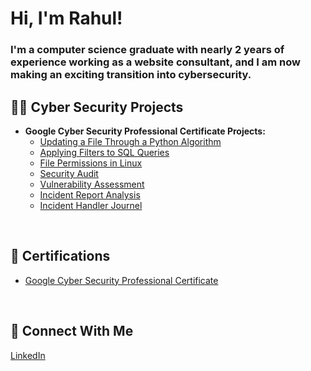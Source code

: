 <h1>Hi, I'm Rahul!</h1>
<h3>I'm a computer science graduate with nearly 2 years of experience working as a website consultant, and I am now making an exciting transition into cybersecurity.</h3>


<h2>👨‍💻 Cyber Security Projects</h2>

- <b>Google Cyber Security Professional Certificate Projects:</b>
  - [Updating a File Through a Python Algorithm](https://github.com/joshmadakor1/Algorithms-Practice)
  - [Applying Filters to SQL Queries](https://github.com/joshmadakor1/Algorithms-Practice)
  - [File Permissions in Linux](https://github.com/joshmadakor1/Algorithms-Practice)
  - [Security Audit](https://github.com/joshmadakor1/Algorithms-Practice)
  - [Vulnerability Assessment](https://github.com/Rahul0902/vulnerability-assessment/)
  - [Incident Report Analysis](https://github.com/Rahul0902/incident-report-analysis/)
  - [Incident Handler Journel](https://github.com/Rahul0902/incident-handler-journal)

<br> 
<h2>📄 Certifications</h2>
 
- [Google Cyber Security Professional Certificate](https://www.credly.com/go/05QP8Vu0)
 
<br>
<h2>🤳 Connect With Me</h2>
<a href="https://www.linkedin.com/in/-rahul-singh/">LinkedIn</a>
